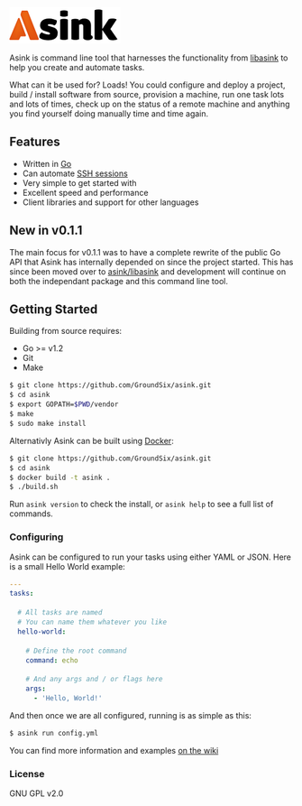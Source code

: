 ![asink](https://raw.githubusercontent.com/GroundSix/asink/master/images/asink.png)

Asink is command line tool that harnesses the functionality from 
[libasink](https://github.com/asink/libasink) to help you create
and automate tasks.

What can it be used for? Loads! You could configure and deploy a project, build / install
software from source, provision a machine, run one task lots and lots of times, check up on the status of a remote machine and anything you find yourself doing manually time and time again.

## Features

* Written in [Go](http://golang.org)
* Can automate [SSH sessions](https://github.com/GroundSix/asink#remote-access-ssh)
* Very simple to get started with
* Excellent speed and performance
* Client libraries and support for other languages

## New in v0.1.1

The main focus for v0.1.1 was to have a complete rewrite of the public Go
API that Asink has internally depended on since the project started. This
has since been moved over to [asink/libasink](https://github.com/asink/libasink)
and development will continue on both the independant package and this
command line tool.

## Getting Started

Building from source requires:

* Go >= v1.2
* Git
* Make

```bash
$ git clone https://github.com/GroundSix/asink.git
$ cd asink
$ export GOPATH=$PWD/vendor
$ make
$ sudo make install
```

Alternativly Asink can be built using [Docker](https://www.docker.com/):

```bash
$ git clone https://github.com/GroundSix/asink.git
$ cd asink
$ docker build -t asink .
$ ./build.sh
```

Run `asink version` to check the install, or `asink help` to see a full list of commands.

### Configuring

Asink can be configured to run your tasks using either YAML or JSON. Here is a small
Hello World example:

```yaml
---
tasks:

  # All tasks are named
  # You can name them whatever you like
  hello-world:

    # Define the root command
    command: echo

    # And any args and / or flags here
    args:
      - 'Hello, World!'
```

And then once we are all configured, running is as simple as this:

```bash
$ asink run config.yml
```

You can find more information and examples [on the wiki](https://github.com/GroundSix/asink/wiki/Basic-Usage)

### License

GNU GPL v2.0
